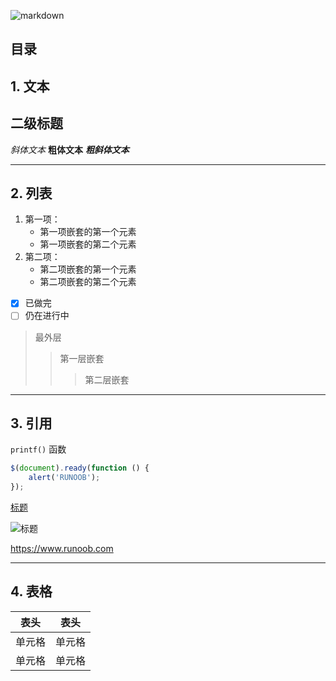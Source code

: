 ![markdown](https://cdoco.com/images/markdown-syntax.png)

## 目录

## 1. 文本

## 二级标题

*斜体文本*
**粗体文本**
***粗斜体文本***

---
## 2. 列表


1. 第一项：
    - 第一项嵌套的第一个元素
    - 第一项嵌套的第二个元素
2. 第二项：
    - 第二项嵌套的第一个元素
    - 第二项嵌套的第二个元素

- [x] 已做完
- [ ] 仍在进行中

> 最外层
> > 第一层嵌套
> > > 第二层嵌套

---
## 3. 引用

`printf()` 函数

``` javascript
$(document).ready(function () {
    alert('RUNOOB');
});
```

[标题](链接地址)

![标题](http://static.runoob.com/images/runoob-logo.png)

<https://www.runoob.com>

---
## 4. 表格

表头|表头
-|-|
单元格|单元格|
|单元格|单元格|



